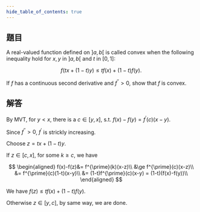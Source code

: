 ```yaml
---
hide_table_of_contents: true
---
```

## 題目

A real-valued function defined on $]a,b[$ is called convex when the following inequality hold for $x,y$ in $]a,b[$ and $t$ in $[0,1]$: 

$$
f(tx+(1-t)y)\le tf(x) + (1-t)f(y).
$$

If $f$ has a continuous second derivative and $f^{\prime\prime} > 0$, show that $f$ is convex.

## 解答

By MVT, for $y < x$, there is a $c\in [y,x]$, s.t. $f(x)-f(y) = f^{\prime}(c)(x-y)$.

Since $f^{\prime\prime} > 0$, $f^{\prime}$ is strickly increasing.

Choose $z = tx+(1-t)y$. 

If $z\in [c,x]$, for some $k\ge c$, we have 


$$
\begin{aligned}
f(x)-f(z)&= f^{\prime}(k)(x-z)\\
&\ge f^{\prime}(c)(x-z)\\
&= f^{\prime}(c)(1-t)(x-y)\\
&= (1-t)f^{\prime}(c)(x-y) = (1-t)(f(x)-f(y))\\
\end{aligned}
$$


We have $f(z)\le tf(x) + (1-t)f(y).$

Otherwise $z\in [y,c]$, by same way, we are done.